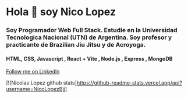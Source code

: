 <div>
  <h1 aling:"center"> Hola 👋 soy Nico Lopez</h1>
  <h3 aling:"center">Soy Programador Web Full Stack. Estudie en la Universidad Tecnologica Nacional (UTN) de Argentina. Soy profesor y practicante de Brazilian Jiu Jitsu y de Acroyoga.</h3>
  <h4 aling:"center"> HTML, CSS, Javascript , React + Vite , Node.js , Express , MongoDB </h4>
</div>

<div>
  <a href="https://www.instagram.com/nicolopezbjj/">
     </a>
</div>
<a class="libutton" href="https://www.linkedin.com/comm/mynetwork/discovery-see-all?usecase=PEOPLE_FOLLOWS&followMember=nicolopezdev" target="_blank">Follow me on LinkedIn</a>

[![Nicolas Lopez github stats]https://github-readme-stats.vercel.app/api?username=NicoLopezBjj]
